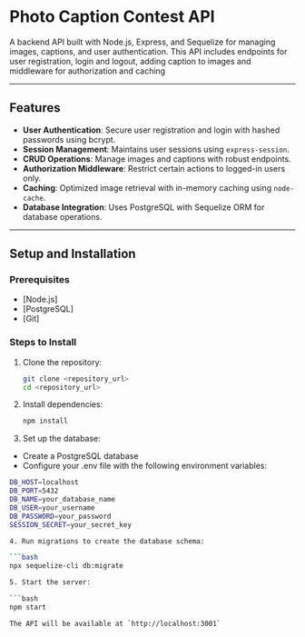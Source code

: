 # Photo Caption Contest API

A backend API built with Node.js, Express, and Sequelize for managing images, captions, and user authentication.
This API includes endpoints for user registration, login and logout, adding caption to images and middleware for authorization and caching

---

## Features

- **User Authentication**: Secure user registration and login with hashed passwords using bcrypt.
- **Session Management**: Maintains user sessions using `express-session`.
- **CRUD Operations**: Manage images and captions with robust endpoints.
- **Authorization Middleware**: Restrict certain actions to logged-in users only.
- **Caching**: Optimized image retrieval with in-memory caching using `node-cache`.
- **Database Integration**: Uses PostgreSQL with Sequelize ORM for database operations.

---

## Setup and Installation

### Prerequisites

- [Node.js]
- [PostgreSQL]
- [Git]

### Steps to Install

1. Clone the repository:

   ```bash
   git clone <repository_url>
   cd <repository_url>

2. Install dependencies:

   ```bash
   npm install

3. Set up the database:

  - Create a PostgreSQL database
  - Configure your .env file with the following environment variables:

   ```bash
   DB_HOST=localhost
   DB_PORT=5432
   DB_NAME=your_database_name
   DB_USER=your_username
   DB_PASSWORD=your_password
   SESSION_SECRET=your_secret_key

4. Run migrations to create the database schema:

   ```bash
   npx sequelize-cli db:migrate

5. Start the server:

   ```bash
   npm start

   The API will be available at `http://localhost:3001`